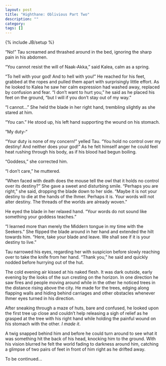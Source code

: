 ```yaml
---
layout: post
title: "Highthane: Oblivious Part Two"
description: ""
category: 
tags: []
---
```

{% include JB/setup %}

“No!” Tau screamed and thrashed around in the bed, ignoring the sharp pain in his abdomen. 

“You cannot resist the will of Naak-Akka,” said Kalea, calm as a spring.

“To hell with your god! And to hell with you!” He reached for his feet, grabbed at the ropes and pulled them apart with surprisingly little effort. As he looked to Kalea he saw her calm expression had washed away, replaced by confusion and fear. “I don’t want to hurt you,” he said as he placed his feet on the ground, “but I will if you don’t stay out of my way.” 

“I cannot…” She held the blade in her right hand, trembling slightly as she stared at him. 

“You can.” He stood up, his left hand supporting the wound on his stomach. 

“My duty-“ 

“Your duty is none of my concern!” yelled Tau. “You hold no control over my destiny! And neither does your god!” As he felt himself anger he could feel heat rushing through his body, as if his blood had begun boiling. 

“Goddess,” she corrected him. 

“I don’t care,” he muttered. 

“When faced with death does the mouse tell the owl that it holds no control over its destiny?” She gave a sweet and disturbing smile. “Perhaps you are right,” she said, dropping the blade down to her side. “Maybe it is not your destiny to die at the hands of the Ihmer. Perhaps it is. Your words will not alter destiny. The threads of the worlds are already woven.” 

He eyed the blade in her relaxed hand. “Your words do not sound like something your goddess teaches.” 

“I learned more than merely the Middern tongue in my time with the Seekers.” She flipped the blade around in her hand and extended the hilt towards him. “Here, take your blade and leave. We shall see if it is your destiny to live.” 

Tau narrowed his eyes, regarding her with suspicion before slowly reaching over to take the knife from her hand. “Thank you,” he said and quickly nodded before hurrying out of the hut. 

The cold evening air kissed at his naked flesh. It was dark outside, early evening by the looks of the sun cresting on the horizon. In one direction he saw fires and people moving around while in the other he noticed trees in the distance rising above the city. He made for the trees, edging along flapping walls and hiding behind carriages and other obstacles whenever Ihmer eyes turned in his direction. 

After sneaking through a maze of huts, bare and confused, he looked upon the first tree up close and couldn’t help releasing a sigh of relief as he grasped at the tree with his right hand while holding the painful wound on his stomach with the other. *I made it*. 

A twig snapped behind him and before he could turn around to see what it was something hit the back of his head, knocking him to the ground. With his vision blurred he felt the world fading to darkness around him, catching a glimpse of two pairs of feet in front of him right as he drifted away. 



To be continued...
